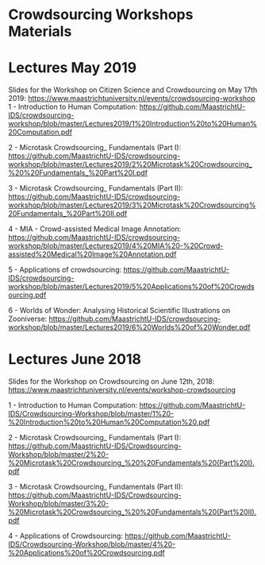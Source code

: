 # Crowdsourcing Workshops Materials

# Lectures May 2019
Slides for the Workshop on Citizen Science and Crowdsourcing on May 17th 2019: https://www.maastrichtuniversity.nl/events/crowdsourcing-workshop
1 - Introduction to Human Computation: https://github.com/MaastrichtU-IDS/crowdsourcing-workshop/blob/master/Lectures2019/1%20Introduction%20to%20Human%20Computation.pdf

2 - Microtask Crowdsourcing_ Fundamentals (Part I): https://github.com/MaastrichtU-IDS/crowdsourcing-workshop/blob/master/Lectures2019/2%20Microtask%20Crowdsourcing_%20%20Fundamentals_%20Part%20I.pdf

3 - Microtask Crowdsourcing_ Fundamentals (Part II): https://github.com/MaastrichtU-IDS/crowdsourcing-workshop/blob/master/Lectures2019/3%20Microtask%20Crowdsourcing%20Fundamentals_%20Part%20II.pdf

4 - MIA - Crowd-assisted Medical Image Annotation: https://github.com/MaastrichtU-IDS/crowdsourcing-workshop/blob/master/Lectures2019/4%20MIA%20-%20Crowd-assisted%20Medical%20Image%20Annotation.pdf

5 - Applications of crowdsourcing: https://github.com/MaastrichtU-IDS/crowdsourcing-workshop/blob/master/Lectures2019/5%20Applications%20of%20Crowdsourcing.pdf

6 - Worlds of Wonder: Analysing Historical Scientific Illustrations on Zooniverse: https://github.com/MaastrichtU-IDS/crowdsourcing-workshop/blob/master/Lectures2019/6%20Worlds%20of%20Wonder.pdf

# Lectures June 2018
Slides for the Workshop on Crowdsourcing on June 12th, 2018: https://www.maastrichtuniversity.nl/events/workshop-crowdsourcing

1 - Introduction to Human Computation: https://github.com/MaastrichtU-IDS/Crowdsourcing-Workshop/blob/master/1%20-%20Introduction%20to%20Human%20Computation%20.pdf

2 - Microtask Crowdsourcing_ Fundamentals (Part I): https://github.com/MaastrichtU-IDS/Crowdsourcing-Workshop/blob/master/2%20-%20Microtask%20Crowdsourcing_%20%20Fundamentals%20(Part%20I).pdf

3 - Microtask Crowdsourcing_ Fundamentals (Part II): https://github.com/MaastrichtU-IDS/Crowdsourcing-Workshop/blob/master/3%20-%20Microtask%20Crowdsourcing_%20%20Fundamentals%20(Part%20II).pdf

4 - Applications of Crowdsourcing: https://github.com/MaastrichtU-IDS/Crowdsourcing-Workshop/blob/master/4%20-%20Applications%20of%20Crowdsourcing.pdf
